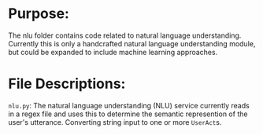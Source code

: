 # Purpose:
The nlu folder contains code related to natural language understanding. Currently this is only a handcrafted natural language understanding module, but could be expanded to include machine learning approaches.

# File Descriptions:
`nlu.py`: The natural language understanding (NLU) service currently reads in a regex file and uses this to determine the semantic represention of the user's utterance. Converting string input to one or more `UserAct`s.